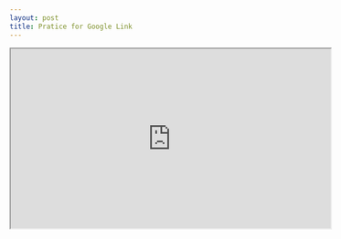 ```yaml
---
layout: post
title: Pratice for Google Link
---
```

<iframe width="560" height="315" src="https://www.google.com" crypted-media" </iframe>
---
